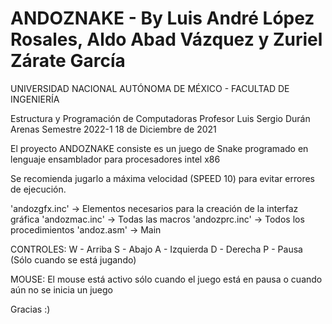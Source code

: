 # ANDOZNAKE - By Luis André López Rosales, Aldo Abad Vázquez y Zuriel Zárate García

UNIVERSIDAD NACIONAL AUTÓNOMA DE MÉXICO - FACULTAD DE INGENIERÍA

Estructura y Programación de Computadoras
Profesor Luis Sergio Durán Arenas
Semestre 2022-1
18 de Diciembre de 2021


El proyecto ANDOZNAKE consiste es un juego de Snake programado en lenguaje ensamblador para procesadores intel x86

Se recomienda jugarlo a máxima velocidad (SPEED 10) para evitar errores de ejecución.

'andozgfx.inc' -> Elementos necesarios para la creación de la interfaz gráfica
'andozmac.inc' -> Todas las macros
'andozprc.inc' -> Todos los procedimientos
'andoz.asm' -> Main

CONTROLES:
	W - Arriba
	S - Abajo
	A - Izquierda
	D - Derecha
	P - Pausa (Sólo cuando se está jugando)

MOUSE: El mouse está activo sólo cuando el juego está en pausa o cuando aún no se inicia un juego

Gracias :) 